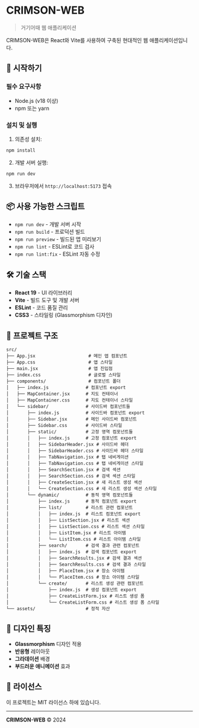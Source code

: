 # CRIMSON-WEB

> 거기어때 웹 애플리케이션

CRIMSON-WEB은 React와 Vite를 사용하여 구축된 현대적인 웹 애플리케이션입니다.

## 🚀 시작하기

### 필수 요구사항

- Node.js (v18 이상)
- npm 또는 yarn

### 설치 및 실행

1. 의존성 설치:
```bash
npm install
```

2. 개발 서버 실행:
```bash
npm run dev
```

3. 브라우저에서 `http://localhost:5173` 접속

## 📦 사용 가능한 스크립트

- `npm run dev` - 개발 서버 시작
- `npm run build` - 프로덕션 빌드
- `npm run preview` - 빌드된 앱 미리보기
- `npm run lint` - ESLint로 코드 검사
- `npm run lint:fix` - ESLint 자동 수정

## 🛠️ 기술 스택

- **React 19** - UI 라이브러리
- **Vite** - 빌드 도구 및 개발 서버
- **ESLint** - 코드 품질 관리
- **CSS3** - 스타일링 (Glassmorphism 디자인)

## 📁 프로젝트 구조

```
src/
├── App.jsx                    # 메인 앱 컴포넌트
├── App.css                    # 앱 스타일
├── main.jsx                   # 앱 진입점
├── index.css                  # 글로벌 스타일
├── components/                # 컴포넌트 폴더
│   ├── index.js              # 컴포넌트 export
│   ├── MapContainer.jsx      # 지도 컨테이너
│   ├── MapContainer.css      # 지도 컨테이너 스타일
│   └── sidebar/              # 사이드바 컴포넌트들
│       ├── index.js          # 사이드바 컴포넌트 export
│       ├── Sidebar.jsx       # 메인 사이드바 컴포넌트
│       ├── Sidebar.css       # 사이드바 스타일
│       ├── static/           # 고정 영역 컴포넌트들
│       │   ├── index.js      # 고정 컴포넌트 export
│       │   ├── SidebarHeader.jsx # 사이드바 헤더
│       │   ├── SidebarHeader.css # 사이드바 헤더 스타일
│       │   ├── TabNavigation.jsx # 탭 네비게이션
│       │   ├── TabNavigation.css # 탭 네비게이션 스타일
│       │   ├── SearchSection.jsx # 검색 섹션
│       │   ├── SearchSection.css # 검색 섹션 스타일
│       │   ├── CreateSection.jsx # 새 리스트 생성 섹션
│       │   └── CreateSection.css # 새 리스트 생성 섹션 스타일
│       └── dynamic/          # 동적 영역 컴포넌트들
│           ├── index.js      # 동적 컴포넌트 export
│           ├── list/         # 리스트 관련 컴포넌트
│           │   ├── index.js  # 리스트 컴포넌트 export
│           │   ├── ListSection.jsx # 리스트 섹션
│           │   ├── ListSection.css # 리스트 섹션 스타일
│           │   ├── ListItem.jsx # 리스트 아이템
│           │   └── ListItem.css # 리스트 아이템 스타일
│           ├── search/       # 검색 결과 관련 컴포넌트
│           │   ├── index.js  # 검색 컴포넌트 export
│           │   ├── SearchResults.jsx # 검색 결과 섹션
│           │   ├── SearchResults.css # 검색 결과 스타일
│           │   ├── PlaceItem.jsx # 장소 아이템
│           │   └── PlaceItem.css # 장소 아이템 스타일
│           └── create/       # 리스트 생성 관련 컴포넌트
│               ├── index.js  # 생성 컴포넌트 export
│               ├── CreateListForm.jsx # 리스트 생성 폼
│               └── CreateListForm.css # 리스트 생성 폼 스타일
└── assets/                   # 정적 자산
```

## 🎨 디자인 특징

- **Glassmorphism** 디자인 적용
- **반응형** 레이아웃
- **그라데이션** 배경
- **부드러운 애니메이션** 효과

## 📄 라이선스

이 프로젝트는 MIT 라이선스 하에 있습니다.

---

**CRIMSON-WEB** © 2024